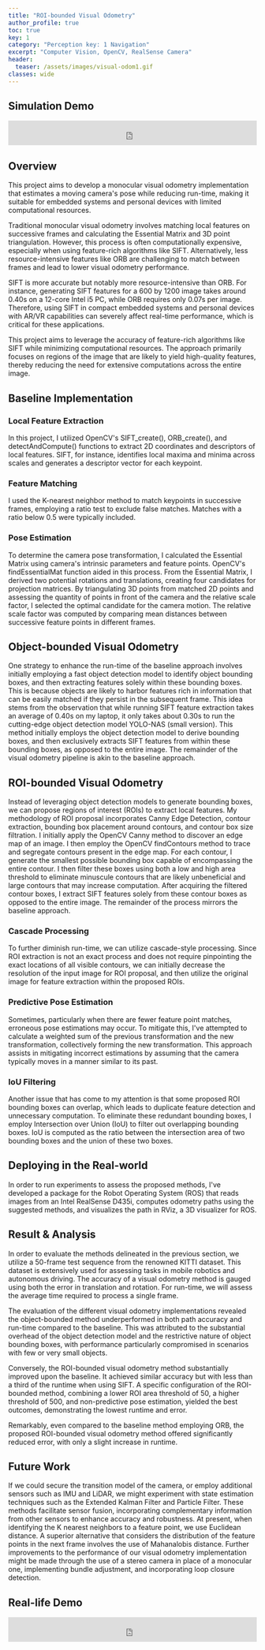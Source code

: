```yaml
---
title: "ROI-bounded Visual Odometry"
author_profile: true
toc: true
key: 1
category: "Perception key: 1 Navigation"
excerpt: "Computer Vision, OpenCV, RealSense Camera"
header:
  teaser: /assets/images/visual-odom1.gif
classes: wide
---
```


## Simulation Demo
<iframe
    width="100%"
    height="50px"
    src="https://www.youtube.com/embed/W2t_6aUduIM"
    frameborder="0"
    allow="autoplay; encrypted-media"
    allowfullscreen
>
</iframe>

## Overview

This project aims to develop a monocular visual odometry implementation that estimates a moving camera's pose while reducing run-time, making it suitable for embedded systems and personal devices with limited computational resources.

Traditional monocular visual odometry involves matching local features on successive frames and calculating the Essential Matrix and 3D point triangulation. However, this process is often computationally expensive, especially when using feature-rich algorithms like SIFT. Alternatively, less resource-intensive features like ORB are challenging to match between frames and lead to lower visual odometry performance.

SIFT is more accurate but notably more resource-intensive than ORB. For instance, generating SIFT features for a 600 by 1200 image takes around 0.40s on a 12-core Intel i5 PC, while ORB requires only 0.07s per image. Therefore, using SIFT in compact embedded systems and personal devices with AR/VR capabilities can severely affect real-time performance, which is critical for these applications.

This project aims to leverage the accuracy of feature-rich algorithms like SIFT while minimizing computational resources. The approach primarily focuses on regions of the image that are likely to yield high-quality features, thereby reducing the need for extensive computations across the entire image.

## Baseline Implementation

### Local Feature Extraction
In this project, I utilized OpenCV's SIFT_create(), ORB_create(), and detectAndCompute() functions to extract 2D coordinates and descriptors of local features. SIFT, for instance, identifies local maxima and minima across scales and generates a descriptor vector for each keypoint.

### Feature Matching
I used the K-nearest neighbor method to match keypoints in successive frames, employing a ratio test to exclude false matches. Matches with a ratio below 0.5 were typically included.

### Pose Estimation
To determine the camera pose transformation, I calculated the Essential Matrix using camera's intrinsic parameters and feature points. OpenCV's findEssentialMat function aided in this process. From the Essential Matrix, I derived two potential rotations and translations, creating four candidates for projection matrices. By triangulating 3D points from matched 2D points and assessing the quantity of points in front of the camera and the relative scale factor, I selected the optimal candidate for the camera motion. The relative scale factor was computed by comparing mean distances between successive feature points in different frames.

## Object-bounded Visual Odometry
One strategy to enhance the run-time of the baseline approach involves initially employing a fast object detection model to identify object bounding boxes, and then extracting features solely within these bounding boxes. This is because objects are likely to harbor features rich in information that can be easily matched if they persist in the subsequent frame. This idea stems from the observation that while running SIFT feature extraction takes an average of 0.40s on my laptop, it only takes about 0.30s to run the cutting-edge object detection model YOLO-NAS (small version).
This method initially employs the object detection model to derive bounding boxes, and then exclusively extracts SIFT features from within these bounding boxes, as opposed to the entire image. The remainder of the visual odometry pipeline is akin to the baseline approach.

## ROI-bounded Visual Odometry
Instead of leveraging object detection models to generate bounding boxes, we can propose regions of interest (ROIs) to extract local features. My methodology of ROI proposal incorporates Canny Edge Detection, contour extraction, bounding box placement around contours, and contour box size filtration.
I initially apply the OpenCV Canny method to discover an edge map of an image. I then employ the OpenCV findContours method to trace and segregate contours present in the edge map. For each contour, I generate the smallest possible bounding box capable of encompassing the entire contour. I then filter these boxes using both a low and high area threshold to eliminate minuscule contours that are likely unbeneficial and large contours that may increase computation.
After acquiring the filtered contour boxes, I extract SIFT features solely from these contour boxes as opposed to the entire image. The remainder of the process mirrors the baseline approach.

### Cascade Processing
To further diminish run-time, we can utilize cascade-style processing. Since ROI extraction is not an exact process and does not require pinpointing the exact locations of all visible contours, we can initially decrease the resolution of the input image for ROI proposal, and then utilize the original image for feature extraction within the proposed ROIs.

### Predictive Pose Estimation
Sometimes, particularly when there are fewer feature point matches, erroneous pose estimations may occur. To mitigate this, I've attempted to calculate a weighted sum of the previous transformation and the new transformation, collectively forming the new transformation. This approach assists in mitigating incorrect estimations by assuming that the camera typically moves in a manner similar to its past.

### IoU Filtering
Another issue that has come to my attention is that some proposed ROI bounding boxes can overlap, which leads to duplicate feature detection and unnecessary computation. To eliminate these redundant bounding boxes, I employ Intersection over Union (IoU) to filter out overlapping bounding boxes. IoU is computed as the ratio between the intersection area of two bounding boxes and the union of these two boxes.

## Deploying in the Real-world
In order to run experiments to assess the proposed methods, I've developed a package for the Robot Operating System (ROS) that reads images from an Intel RealSense D435i, computes odometry paths using the suggested methods, and visualizes the path in RViz, a 3D visualizer for ROS.

## Result & Analysis
In order to evaluate the methods delineated in the previous section, we utilize a 50-frame test sequence from the renowned KITTI dataset. This dataset is extensively used for assessing tasks in mobile robotics and autonomous driving. The accuracy of a visual odometry method is gauged using both the error in translation and rotation. For run-time, we will assess the average time required to process a single frame.

The evaluation of the different visual odometry implementations revealed the object-bounded method underperformed in both path accuracy and run-time compared to the baseline. This was attributed to the substantial overhead of the object detection model and the restrictive nature of object bounding boxes, with performance particularly compromised in scenarios with few or very small objects.

Conversely, the ROI-bounded visual odometry method substantially improved upon the baseline. It achieved similar accuracy but with less than a third of the runtime when using SIFT. A specific configuration of the ROI-bounded method, combining a lower ROI area threshold of 50, a higher threshold of 500, and non-predictive pose estimation, yielded the best outcomes, demonstrating the lowest runtime and error.

Remarkably, even compared to the baseline method employing ORB, the proposed ROI-bounded visual odometry method offered significantly reduced error, with only a slight increase in runtime.

## Future Work
If we could secure the transition model of the camera, or employ additional sensors such as IMU and LiDAR, we might experiment with state estimation techniques such as the Extended Kalman Filter and Particle Filter. These methods facilitate sensor fusion, incorporating complementary information from other sensors to enhance accuracy and robustness.
At present, when identifying the K nearest neighbors to a feature point, we use Euclidean distance. A superior alternative that considers the distribution of the feature points in the next frame involves the use of Mahanalobis distance.
Further improvements to the performance of our visual odometry implementation might be made through the use of a stereo camera in place of a monocular one, implementing bundle adjustment, and incorporating loop closure detection.

## Real-life Demo
<iframe
    width="100%"
    height="50px"
    src="https://www.youtube.com/embed/BRdMaBKmHJc"
    frameborder="0"
    allow="autoplay; encrypted-media"
    allowfullscreen
>
</iframe>